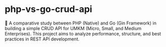 # php-vs-go-crud-api
🚀 A comparative study between PHP (Native) and Go (Gin Framework) in building a simple CRUD API for UMKM (Micro, Small, and Medium Enterprises). This project aims to analyze performance, structure, and best practices in REST API development.
